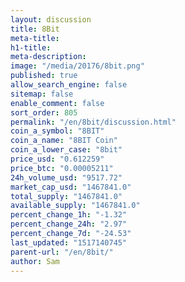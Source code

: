 ```yaml
---
layout: discussion
title: 8Bit
meta-title: 
h1-title: 
meta-description: 
image: "/media/20176/8bit.png"
published: true
allow_search_engine: false
sitemap: false
enable_comment: false
sort_order: 805
permalink: "/en/8bit/discussion.html"
coin_a_symbol: "8BIT"
coin_a_name: "8BIT Coin"
coin_a_lower_case: "8bit"
price_usd: "0.612259"
price_btc: "0.00005211"
24h_volume_usd: "9517.72"
market_cap_usd: "1467841.0"
total_supply: "1467841.0"
available_supply: "1467841.0"
percent_change_1h: "-1.32"
percent_change_24h: "2.97"
percent_change_7d: "-24.53"
last_updated: "1517140745"
parent-url: "/en/8bit/"
author: Sam
---
```


